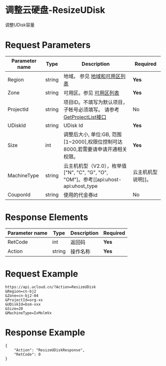 # 调整云硬盘-ResizeUDisk

调整UDisk容量

# Request Parameters
|Parameter name|Type|Description|Required|
|---|---|---|---|
|Region|string|地域。 参见 [地域和可用区列表](../summary/regionlist.html)|**Yes**|
|Zone|string|可用区。参见 [可用区列表](../summary/regionlist.html)|**Yes**|
|ProjectId|string|项目ID。不填写为默认项目，子帐号必须填写。 请参考[GetProjectList接口](../summary/get_project_list.html)|No|
|UDiskId|string|UDisk Id|**Yes**|
|Size|int|调整后大小, 单位:GB, 范围[1~2000],权限位控制可达8000,若需要请申请开通相关权限。|**Yes**|
|MachineType|string|云主机机型（V2.0），枚举值["N", "C", "G", "O", "OM"]。参考[[api:uhost-api:uhost_type|云主机机型说明]]。|No|
|CouponId|string|使用的代金券id|No|

# Response Elements
|Parameter name|Type|Description|Required|
|---|---|---|---|
|RetCode|int|返回码|**Yes**|
|Action|string|操作名称|**Yes**|

# Request Example
```
https://api.ucloud.cn/?Action=ResizeUDisk
&Region=cn-bj2
&Zone=cn-bj2-04
&ProjectId=org-xx
&UDiskId=bsm-xxx
&Size=20
&MachineType=IxMolmVx
```

# Response Example
```
{
    "Action": "ResizeUDiskResponse", 
    "RetCode": 0
}
```

